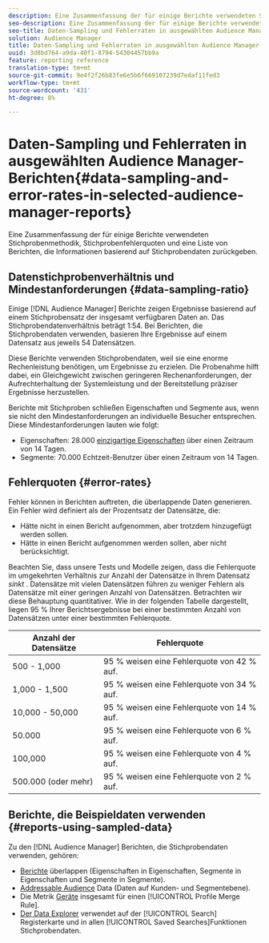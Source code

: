 ```yaml
---
description: Eine Zusammenfassung der für einige Berichte verwendeten Stichprobenmethodik, Stichprobenfehlerquoten und eine Liste von Berichten, die Informationen basierend auf Stichprobendaten zurückgeben.
seo-description: Eine Zusammenfassung der für einige Berichte verwendeten Stichprobenmethodik, Stichprobenfehlerquoten und eine Liste von Berichten, die Informationen basierend auf Stichprobendaten zurückgeben.
seo-title: Daten-Sampling und Fehlerraten in ausgewählten Audience Manager-Berichten
solution: Audience Manager
title: Daten-Sampling und Fehlerraten in ausgewählten Audience Manager-Berichten
uuid: 3d8bd764-a9da-40f1-8794-54304457bb9a
feature: reporting reference
translation-type: tm+mt
source-git-commit: 9e4f2f26b83fe6e5b6f669107239d7edaf11fed3
workflow-type: tm+mt
source-wordcount: '431'
ht-degree: 8%

---
```



# Daten-Sampling und Fehlerraten in ausgewählten Audience Manager-Berichten{#data-sampling-and-error-rates-in-selected-audience-manager-reports}

Eine Zusammenfassung der für einige Berichte verwendeten Stichprobenmethodik, Stichprobenfehlerquoten und eine Liste von Berichten, die Informationen basierend auf Stichprobendaten zurückgeben.

## Datenstichprobenverhältnis und Mindestanforderungen {#data-sampling-ratio}

Einige [!DNL Audience Manager] Berichte zeigen Ergebnisse basierend auf einem Stichprobensatz der insgesamt verfügbaren Daten an. Das Stichprobendatenverhältnis beträgt 1:54. Bei Berichten, die Stichprobendaten verwenden, basieren Ihre Ergebnisse auf einem Datensatz aus jeweils 54 Datensätzen.

Diese Berichte verwenden Stichprobendaten, weil sie eine enorme Rechenleistung benötigen, um Ergebnisse zu erzielen. Die Probenahme hilft dabei, ein Gleichgewicht zwischen geringeren Rechenanforderungen, der Aufrechterhaltung der Systemleistung und der Bereitstellung präziser Ergebnisse herzustellen.

Berichte mit Stichproben schließen Eigenschaften und Segmente aus, wenn sie nicht den Mindestanforderungen an individuelle Besucher entsprechen. Diese Mindestanforderungen lauten wie folgt:

* Eigenschaften: 28.000 [einzigartige Eigenschaften](/help/using/features/traits/trait-and-segment-qualification-reference.md#unique-trait-realizations) über einen Zeitraum von 14 Tagen.
* Segmente: 70.000 Echtzeit-Benutzer über einen Zeitraum von 14 Tagen.

## Fehlerquoten {#error-rates}

Fehler können in Berichten auftreten, die überlappende Daten generieren. Ein Fehler wird definiert als der Prozentsatz der Datensätze, die:

* Hätte nicht in einen Bericht aufgenommen, aber trotzdem hinzugefügt werden sollen.
* Hätte in einen Bericht aufgenommen werden sollen, aber nicht berücksichtigt.

Beachten Sie, dass unsere Tests und Modelle zeigen, dass die Fehlerquote im umgekehrten Verhältnis zur Anzahl der Datensätze in Ihrem Datensatz *sinkt* . Datensätze mit vielen Datensätzen führen zu weniger Fehlern als Datensätze mit einer geringen Anzahl von Datensätzen. Betrachten wir diese Behauptung quantitativer. Wie in der folgenden Tabelle dargestellt, liegen 95 % Ihrer Berichtsergebnisse bei einer bestimmten Anzahl von Datensätzen unter einer bestimmten Fehlerquote.

| Anzahl der Datensätze | Fehlerquote |
|--- |--- |
| 500 - 1,000 | 95 % weisen eine Fehlerquote von 42 % auf. |
| 1,000 - 1,500 | 95 % weisen eine Fehlerquote von 34 % auf. |
| 10,000 - 50,000 | 95 % weisen eine Fehlerquote von 14 % auf. |
| 50.000 | 95 % weisen eine Fehlerquote von 6 % auf. |
| 100,000 | 95 % weisen eine Fehlerquote von 4 % auf. |
| 500.000 (oder mehr) | 95 % weisen eine Fehlerquote von 2 % auf. |

## Berichte, die Beispieldaten verwenden {#reports-using-sampled-data}

Zu den [!DNL Audience Manager] Berichten, die Stichprobendaten verwenden, gehören:

* [Berichte](../reporting/dynamic-reports/dynamic-reports.md#interactive-and-overlap-reports) überlappen (Eigenschaften in Eigenschaften, Segmente in Eigenschaften und Segmente in Segmente).
* [Addressable Audience](../features/addressable-audiences.md) Data (Daten auf Kunden- und Segmentebene).
* Die Metrik [Geräte](../features/profile-merge-rules/profile-link-metrics.md#merge-rule-metrics) insgesamt für einen [!UICONTROL Profile Merge Rule].
* [Der Data Explorer](../features/data-explorer/data-explorer-signals-search/data-explorer-search-pairs.md) verwendet auf der [!UICONTROL Search] Registerkarte und in allen [!UICONTROL Saved Searches]Funktionen Stichprobendaten.
